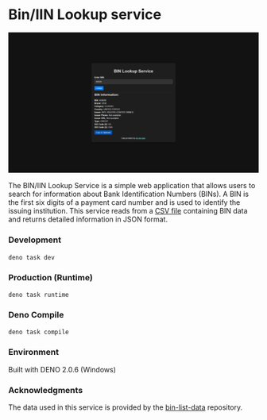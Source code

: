 # Bin/IIN Lookup service

![Example image](https://raw.githubusercontent.com/aaronburt/repo-image-host/main/chrome_f60APRpqEe.png "Example image")

The BIN/IIN Lookup Service is a simple web application that allows users to search for information about Bank Identification Numbers (BINs). A BIN is the first six digits of a payment card number and is used to identify the issuing institution. This service reads from a [CSV file](https://github.com/venelinkochev/bin-list-data) containing BIN data and returns detailed information in JSON format.


### Development

```
deno task dev
```

### Production (Runtime)

```
deno task runtime
```
### Deno Compile 

```
deno task compile
```
### Environment
Built with DENO 2.0.6 (Windows)

### Acknowledgments

The data used in this service is provided by the [bin-list-data](https://github.com/venelinkochev/bin-list-data) repository.